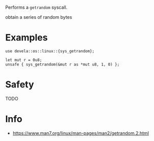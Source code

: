 Performs a `getrandom` syscall.

obtain a series of random bytes

# Examples
```ignore
use devela::os::linux::{sys_getrandom};

let mut r = 0u8;
unsafe { sys_getrandom(&mut r as *mut u8, 1, 0) };
```

# Safety
TODO

# Info
- <https://www.man7.org/linux/man-pages/man2/getrandom.2.html>

